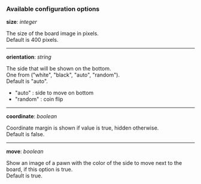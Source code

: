 ### Available configuration options

**size**: _integer_

The size of the board image in pixels.  
Default is 400 pixels.

---
**orientation**: _string_

The side that will be shown on the bottom.  
One from ("white", "black", "auto", "random").  
Default is "auto".

* "auto" : side to move on bottom
* "random" : coin flip 

---
**coordinate**: _boolean_

Coordinate margin is shown if value is true, hidden otherwise.  
Default is false.

---
**move**: _boolean_

Show an image of a pawn with the color of the side to move next to the board, 
if this option is true.  
Default is true.
